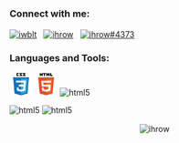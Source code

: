 <!-- <img src="https://github.com/iwblt/iwblt/blob/main/assets/github.gif" alt="header">
<p align="center"> <img src="https://komarev.com/ghpvc/?username=ihrow&label=homies&color=ffff00&style=flat" alt="ihrow" /> </p> -->

<h3 align="left">Connect with me:</h3>
<p align="left">
  <a href="https://t.me/iwblt" target="blank"><img align="center" src="https://upload.wikimedia.org/wikipedia/commons/thumb/8/82/Telegram_logo.svg/1024px-Telegram_logo.svg.png" alt="iwblt" height="40" width="40" /></a> &nbsp;
  <a href="https://fb.com/ihrow" target="blank"><img align="center" src="https://raw.githubusercontent.com/rahuldkjain/github-profile-readme-generator/master/src/images/icons/Social/facebook.svg" alt="ihrow" height="40" width="40" /></a> &nbsp;
  <a href="https://discord.gg/ihrow#4373" target="blank"><img align="center" src="https://raw.githubusercontent.com/rahuldkjain/github-profile-readme-generator/master/src/images/icons/Social/discord.svg" alt="ihrow#4373" height="40" width="40" /></a> &nbsp;
</p>



<h3 align="left">Languages and Tools:</h3>
<p align="left"> 
  <img src="https://raw.githubusercontent.com/devicons/devicon/master/icons/css3/css3-original-wordmark.svg" alt="css3" width="40" height="40"/> 
  <img src="https://raw.githubusercontent.com/devicons/devicon/master/icons/html5/html5-original-wordmark.svg" alt="html5" width="40" height="40"/>
  <img src="https://cdn.jsdelivr.net/gh/devicons/devicon/icons/react/react-original.svg" alt="html5" width="40" height="40"/> 
</p>
<p>
  <img src="https://cdn.jsdelivr.net/gh/devicons/devicon/icons/c/c-original.svg" alt="html5" width="40" height="40"/> 
  <img src="https://cdn.jsdelivr.net/gh/devicons/devicon/icons/cplusplus/cplusplus-original.svg" alt="html5" width="40" height="40"/>
</p>

  
  


<p align="center">&nbsp;<img align="center" src="https://github-readme-stats.vercel.app/api?username=ihrow&show_icons=true&theme=dark&title_color=ffffff&text_color=ffffff&hide_border=true&locale=en" alt="ihrow" /></p>
